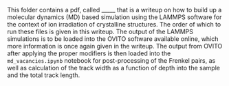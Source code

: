 This folder contains a pdf, called _____ that is a writeup on how to build up a molecular dynamics (MD) based simulation using the LAMMPS software for the context of ion irradiation of crystalline structures.
The order of which to run these files is given in this writeup. The output of the LAMMPS simulations is to be loaded into the OVITO software available online, which more information is 
once again given in the writeup. The output from OVITO after applying the proper modifiers is then loaded into the  `md_vacancies.ipynb` notebook for post-processing of the Frenkel pairs,
as well as calculation of the track width as a function of depth into the sample and the total track length. 
